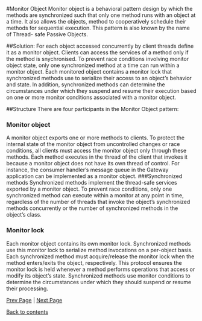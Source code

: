 #Monitor Object
Monitor object is a behavioral pattern design by which the methods are synchronized such that only one method runs with an object at a time. It also allows the objects, method to cooperatively schedule their methods for sequential execution. This pattern is also known by the name of Thread- safe Passive Objects. 

##Solution:
For each object accessed concurrently by client threads define it as a monitor object. Clients can access the services of a method only if the method is snychronised.  To prevent race conditions involving monitor object state, only one synchronized method at a time can run within a monitor object. Each monitored object contains a monitor lock that synchronized methods use to serialize their access to an object’s behavior and state. In addition, synchronized methods can determine the circumstances under which they suspend and resume their execution based on one or more monitor conditions associated with a monitor object.

##Structure
 There are four participants in the Monitor Object pattern:
### Monitor object 
A monitor object exports one or more methods to clients. To protect the internal state of the monitor object from uncontrolled changes or race conditions, all clients must access the monitor object only through these methods. Each method executes in the thread of the client that invokes it because a monitor object does not have its own thread of control. For instance, the consumer handler’s message queue in the Gateway application can be implemented as a monitor object. 
###Synchronized methods 
 Synchronized methods implement the thread-safe services exported by a monitor object. To prevent race conditions, only one synchronized method can execute within a monitor at any point in time, regardless of the number of threads that invoke the object’s synchronized methods concurrently or the number of synchronized methods in the object’s class.
### Monitor lock 
 Each monitor object contains its own monitor lock. Synchronized methods use this monitor lock to serialize method invocations on a per-object basis. Each synchronized method must acquire/release the monitor lock when the method enters/exits the object, respectively. This protocol ensures the monitor lock is held whenever a method performs operations that access or modify its object’s state. Synchronized methods use monitor conditions to determine the circumstances under which they should suspend or resume their processing. 


<Text Here>

[Prev Page](https://github.com/Krithika-Balan2290/Concurrency-Design-Patterns/blob/master/Docs/suspension.md) | [Next Page](https://github.com/Krithika-Balan2290/Concurrency-Design-Patterns/blob/master/Docs/reactor.md)
 
 [Back to contents](https://github.com/Krithika-Balan2290/Concurrency-Design-Patterns/blob/master/Index.md)
